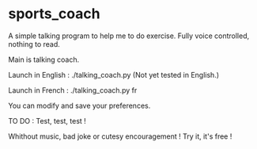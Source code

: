 # sports_coach


A simple talking program to help me to do exercise. Fully voice controlled, nothing to read.

Main is talking coach.

Launch in English :
  ./talking_coach.py (Not yet tested in English.)

Launch in French :
  ./talking_coach.py fr
  
You can modify and save your preferences.
  
TO DO :
  Test, test, test !
  
Whithout music, bad joke or cutesy encouragement ! Try it, it's free !
